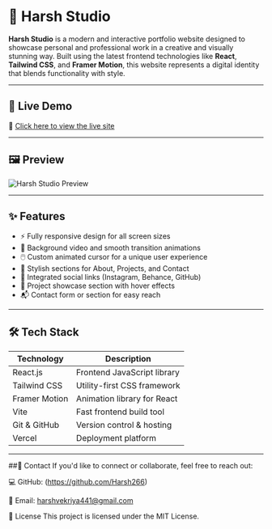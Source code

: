 # 🎨 Harsh Studio

**Harsh Studio** is a modern and interactive portfolio website designed to showcase personal and professional work in a creative and visually stunning way. Built using the latest frontend technologies like **React**, **Tailwind CSS**, and **Framer Motion**, this website represents a digital identity that blends functionality with style.

---

## 🚀 Live Demo

🔗 [Click here to view the live site](https://harsh-studio-2lt6.vercel.app)

---

## 🖼️ Preview

![Harsh Studio Preview](./preview.png)

---

## ✨ Features

- ⚡ Fully responsive design for all screen sizes
- 🎥 Background video and smooth transition animations
- 🖱️ Custom animated cursor for a unique user experience
- 🎨 Stylish sections for About, Projects, and Contact
- 🔗 Integrated social links (Instagram, Behance, GitHub)
- 📂 Project showcase section with hover effects
- 📬 Contact form or section for easy reach

---

## 🛠️ Tech Stack

| Technology       | Description                    |
|------------------|--------------------------------|
| React.js         | Frontend JavaScript library    |
| Tailwind CSS     | Utility-first CSS framework    |
| Framer Motion    | Animation library for React    |
| Vite             | Fast frontend build tool       |
| Git & GitHub     | Version control & hosting      |
| Vercel           | Deployment platform            |

---
##🔗 Contact
If you'd like to connect or collaborate, feel free to reach out:

💻 GitHub: (https://github.com/Harsh266)

📧 Email: harshvekriya441@gmail.com

📄 License
This project is licensed under the MIT License.


